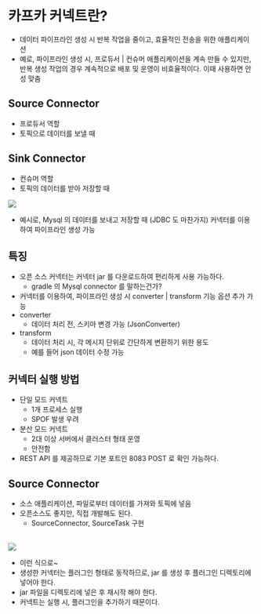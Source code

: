 # 카프카 커넥트란?
- 데이터 파이프라인 생성 시 반복 작업을 줄이고, 효율적인 전송을 위한 애플리케이션
- 예로, 파이프라인 생성 시, 프로듀서 | 컨슈머 애플리케이션을 계속 만들 수 있지만, 반복 생성 작업의 경우 계속적으로 배포 및 운영이 비효율적이다. 이때 사용하면 안성 맞춤

## Source Connector
- 프로듀서 역할
- 토픽으로 데이터를 보낼 때

## Sink Connector
- 컨슈머 역할
- 토픽의 데이터를 받아 저장할 때

<img src = "https://user-images.githubusercontent.com/89288109/228271938-6ebceb77-1965-4c4a-99c6-296ead0937e4.png">

- 예시로, Mysql 의 데이터를 보내고 저장할 때 (JDBC 도 마찬가지) 커넥터를 이용하여 파이프라인 생성 가능

## 특징
- 오픈 소스 커넥터는 커넥터 jar 를 다운로드하여 편리하게 사용 가능하다.
    - gradle 의 Mysql connector 를 말하는건가?
- 커넥터를 이용하여, 파이프라인 생성 시 converter | transform 기능 옵션 추가 가능
- converter
    - 데이터 처리 전, 스키마 변경 가능 (JsonConverter)
- transform
    - 데이터 처리 시, 각 메시지 단위로 간단하게 변환하기 위한 용도
    - 예를 들어 json 데이터 수정 가능

## 커넥터 실행 방법
- 단일 모드 커넥트
    - 1개 프로세스 실행
    - SPOF 발생 우려
- 분산 모드 커넥트
    - 2대 이상 서버에서 클러스터 형태 운영
    - 안전함
- REST API 를 제공하므로 기본 포트인 8083 POST 로 확인 가능하다.

## Source Connector
- 소스 애플리케이션, 파일로부터 데이터를 가져와 토픽에 넣음
- 오픈소스도 좋지만, 직접 개발해도 된다. 
    - SourceConnector, SourceTask 구현

<br>

<img src="https://user-images.githubusercontent.com/89288109/228273568-a2b42d3b-a8ba-4461-9dec-e756d5abb571.png">

- 이런 식으로~
- 생성한 커넥터는 플러그인 형태로 동작하므로, jar 를 생성 후 플러그인 디렉토리에 넣어야 한다.
- jar 파일을 디렉토리에 넣은 후 재시작 해야 한다.
- 커넥트는 실행 시, 플러그인을 추가하기 때문이다.
